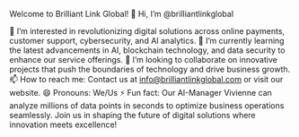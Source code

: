 Welcome to Brilliant Link Global! 👋
Hi, I’m @brilliantlinkglobal

👀 I’m interested in revolutionizing digital solutions across online payments, customer support, cybersecurity, and AI analytics.
🌱 I’m currently learning the latest advancements in AI, blockchain technology, and data security to enhance our service offerings.
💞️ I’m looking to collaborate on innovative projects that push the boundaries of technology and drive business growth.
📫 How to reach me: Contact us at info@brilliantlinkglobal.com or visit our website.
😄 Pronouns: We/Us
⚡ Fun fact: Our AI-Manager Vivienne can analyze millions of data points in seconds to optimize business operations seamlessly.
Join us in shaping the future of digital solutions where innovation meets excellence!
